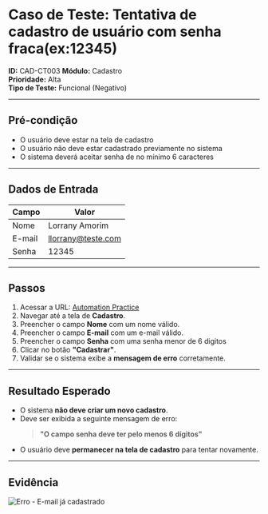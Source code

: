 # Caso de Teste: Tentativa de cadastro de usuário com senha fraca(ex:12345)

**ID:** CAD-CT003 
**Módulo:** Cadastro  
**Prioridade:** Alta  
**Tipo de Teste:** Funcional (Negativo)  

---

## Pré-condição
- O usuário deve estar na tela de cadastro
- O usuário não deve estar cadastrado previamente no sistema
- O sistema deverá aceitar senha de no mínimo 6 caracteres

---

## Dados de Entrada
| Campo  | Valor               |
|--------|---------------------|
| Nome   | Lorrany Amorim      |
| E-mail | llorrany@teste.com |
| Senha  | 12345

---

## Passos
1. Acessar a URL: [Automation Practice](https://www.automationpratice.com.br/)
2. Navegar até a tela de **Cadastro**.
3. Preencher o campo **Nome** com um nome válido.
4. Preencher o campo **E-mail** com um e-mail válido.
5. Preencher o campo **Senha** com uma senha menor de 6 digitos
6. Clicar no botão **"Cadastrar"**.
7. Validar se o sistema exibe a **mensagem de erro** corretamente.

---

## Resultado Esperado
- O sistema **não deve criar um novo cadastro**.
- Deve ser exibida a seguinte mensagem de erro:
  > **"O campo senha deve ter pelo menos 6 dígitos"**
- O usuário deve **permanecer na tela de cadastro** para tentar novamente.

---

## Evidência
![Erro - E-mail já cadastrado](/evidencias/cadastro/erro_email_existente.png)
